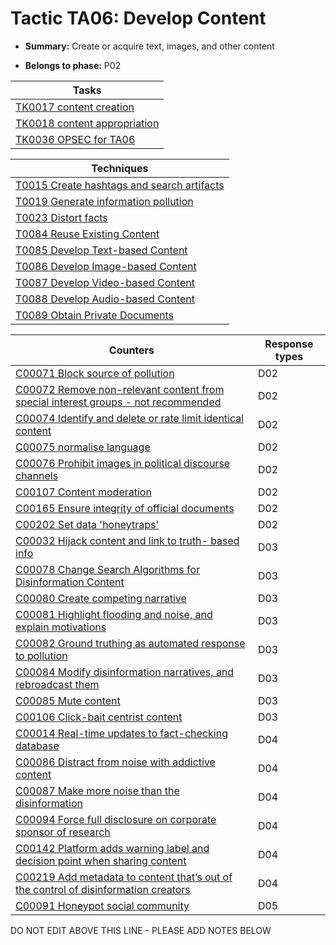 # Tactic TA06: Develop Content

* **Summary:** Create or acquire text, images, and other content

* **Belongs to phase:** P02



| Tasks |
| ----- |
| [TK0017 content creation](../../generated_pages/tasks/TK0017.md) |
| [TK0018 content appropriation](../../generated_pages/tasks/TK0018.md) |
| [TK0036 OPSEC for TA06](../../generated_pages/tasks/TK0036.md) |



| Techniques |
| ---------- |
| [T0015 Create hashtags and search artifacts](../../generated_pages/techniques/T0015.md) |
| [T0019 Generate information pollution](../../generated_pages/techniques/T0019.md) |
| [T0023 Distort facts](../../generated_pages/techniques/T0023.md) |
| [T0084 Reuse Existing Content](../../generated_pages/techniques/T0084.md) |
| [T0085 Develop Text-based Content](../../generated_pages/techniques/T0085.md) |
| [T0086 Develop Image-based Content](../../generated_pages/techniques/T0086.md) |
| [T0087 Develop Video-based Content](../../generated_pages/techniques/T0087.md) |
| [T0088 Develop Audio-based Content](../../generated_pages/techniques/T0088.md) |
| [T0089 Obtain Private Documents](../../generated_pages/techniques/T0089.md) |



| Counters | Response types |
| -------- | -------------- |
| [C00071 Block source of pollution](../../generated_pages/counters/C00071.md) | D02 |
| [C00072 Remove non-relevant content from special interest groups - not recommended](../../generated_pages/counters/C00072.md) | D02 |
| [C00074 Identify and delete or rate limit identical content](../../generated_pages/counters/C00074.md) | D02 |
| [C00075 normalise language](../../generated_pages/counters/C00075.md) | D02 |
| [C00076 Prohibit images in political discourse channels](../../generated_pages/counters/C00076.md) | D02 |
| [C00107 Content moderation](../../generated_pages/counters/C00107.md) | D02 |
| [C00165 Ensure integrity of official documents](../../generated_pages/counters/C00165.md) | D02 |
| [C00202 Set data 'honeytraps'](../../generated_pages/counters/C00202.md) | D02 |
| [C00032 Hijack content and link to truth- based info](../../generated_pages/counters/C00032.md) | D03 |
| [C00078 Change Search Algorithms for Disinformation Content](../../generated_pages/counters/C00078.md) | D03 |
| [C00080 Create competing narrative](../../generated_pages/counters/C00080.md) | D03 |
| [C00081 Highlight flooding and noise, and explain motivations](../../generated_pages/counters/C00081.md) | D03 |
| [C00082 Ground truthing as automated response to pollution](../../generated_pages/counters/C00082.md) | D03 |
| [C00084 Modify disinformation narratives, and rebroadcast them](../../generated_pages/counters/C00084.md) | D03 |
| [C00085 Mute content](../../generated_pages/counters/C00085.md) | D03 |
| [C00106 Click-bait centrist content](../../generated_pages/counters/C00106.md) | D03 |
| [C00014 Real-time updates to fact-checking database](../../generated_pages/counters/C00014.md) | D04 |
| [C00086 Distract from noise with addictive content](../../generated_pages/counters/C00086.md) | D04 |
| [C00087 Make more noise than the disinformation](../../generated_pages/counters/C00087.md) | D04 |
| [C00094 Force full disclosure on corporate sponsor of research](../../generated_pages/counters/C00094.md) | D04 |
| [C00142 Platform adds warning label and decision point when sharing content](../../generated_pages/counters/C00142.md) | D04 |
| [C00219 Add metadata to content that’s out of the control of disinformation creators](../../generated_pages/counters/C00219.md) | D04 |
| [C00091 Honeypot social community](../../generated_pages/counters/C00091.md) | D05 |


DO NOT EDIT ABOVE THIS LINE - PLEASE ADD NOTES BELOW